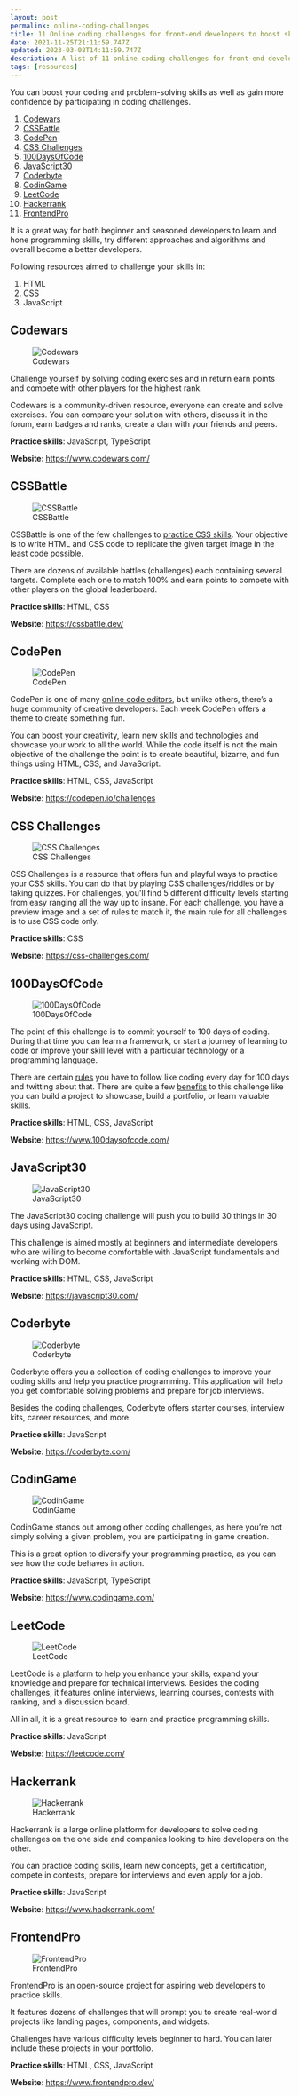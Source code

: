 ```yaml
---
layout: post
permalink: online-coding-challenges
title: 11 Online coding challenges for front-end developers to boost skills
date: 2021-11-25T21:11:59.747Z
updated: 2023-03-08T14:11:59.747Z
description: A list of 11 online coding challenges for front-end developers to boost their skills and confidence in a set of different languages
tags: [resources]
---
```


You can boost your coding and problem-solving skills as well as gain more confidence by participating in coding challenges.

1. [Codewars](#codewars)
2. [CSSBattle](#cssbattle)
3. [CodePen](#codepen)
4. [CSS Challenges](#css-challenges)
5. [100DaysOfCode](#100daysofcode)
6. [JavaScript30](#javascript30)
7. [Coderbyte](#coderbyte)
8. [CodinGame](#codingame)
9. [LeetCode](#leetcode)
10. [Hackerrank](#hackerrank)
11. [FrontendPro](#frontendpro)

It is a great way for both beginner and seasoned developers to learn and hone programming skills, try different approaches and algorithms and overall become a better developers.

Following resources aimed to challenge your skills in:

1. HTML
2. CSS
3. JavaScript

## Codewars

<figure>
  <img class="shadow" src="/images/resources/codewars.png" alt="Codewars" loading="lazy">
  <figcaption>Codewars</figcaption>
</figure>

Challenge yourself by solving coding exercises and in return earn points and compete with other players for the highest rank.

Codewars is a community-driven resource, everyone can create and solve exercises. You can compare your solution with others, discuss it in the forum, earn badges and ranks, create a clan with your friends and peers.

**Practice skills**: JavaScript, TypeScript

**Website**: <https://www.codewars.com/>

## CSSBattle

<figure>
  <img class="shadow" src="/images/resources/cssbattle1.png" alt="CSSBattle" loading="lazy">
  <figcaption>CSSBattle</figcaption>
</figure>

CSSBattle is one of the few challenges to [practice CSS skills](/learn-css-by-playing-games). Your objective is to write HTML and CSS code to replicate the given target image in the least code possible.

There are dozens of available battles (challenges) each containing several targets. Complete each one to match 100% and earn points to compete with other players on the global leaderboard.

**Practice skills**: HTML, CSS

**Website**: <https://cssbattle.dev/>

## CodePen

<figure>
  <img class="shadow" src="/images/resources/codepen1.png" alt="CodePen" loading="lazy">
  <figcaption>CodePen</figcaption>
</figure>

CodePen is one of many [online code editors](/free-online-code-editors), but unlike others, there’s a huge community of creative developers. Each week CodePen offers a theme to create something fun.

You can boost your creativity, learn new skills and technologies and showcase your work to all the world. While the code itself is not the main objective of the challenge the point is to create beautiful, bizarre, and fun things using HTML, CSS, and JavaScript.

**Practice skills**: HTML, CSS, JavaScript

**Website**: <https://codepen.io/challenges>

## CSS Challenges

<figure>
  <img class="shadow" src="/images/resources/csschallenges.png" alt="CSS Challenges" loading="lazy">
  <figcaption>CSS Challenges</figcaption>
</figure>

CSS Challenges is a resource that offers fun and playful ways to practice your CSS skills. You can do that by playing CSS challenges/riddles or by taking quizzes. For challenges, you'll find 5 different difficulty levels starting from easy ranging all the way up to insane. For each challenge, you have a preview image and a set of rules to match it, the main rule for all challenges is to use CSS code only.

**Practice skills**: CSS

**Website:** <https://css-challenges.com/>

## 100DaysOfCode

<figure>
  <img class="shadow" src="/images/resources/100daysofcode.png" alt="100DaysOfCode" loading="lazy">
  <figcaption>100DaysOfCode</figcaption>
</figure>

The point of this challenge is to commit yourself to 100 days of coding. During that time you can learn a framework, or start a journey of learning to code or improve your skill level with a particular technology or a programming language.

There are certain [rules](https://www.100daysofcode.com/rules/) you have to follow like coding every day for 100 days and twitting about that. There are quite a few [benefits](https://www.100daysofcode.com/about/) to this challenge like you can build a project to showcase, build a portfolio, or learn valuable skills.

**Practice skills**: HTML, CSS, JavaScript

**Website**: <https://www.100daysofcode.com/>

## JavaScript30

<figure>
  <img class="shadow" src="/images/resources/javascript30-1.png" alt="JavaScript30" loading="lazy">
  <figcaption>JavaScript30</figcaption>
</figure>

The JavaScript30 coding challenge will push you to build 30 things in 30 days using JavaScript.

This challenge is aimed mostly at beginners and intermediate developers who are willing to become comfortable with JavaScript fundamentals and working with DOM.

**Practice skills**: HTML, CSS, JavaScript

**Website**: <https://javascript30.com/>

## Coderbyte

<figure>
  <img class="shadow" src="/images/resources/coderbyte.png" alt="Coderbyte" loading="lazy">
  <figcaption>Coderbyte</figcaption>
</figure>

Coderbyte offers you a collection of coding challenges to improve your coding skills and help you practice programming. This application will help you get comfortable solving problems and prepare for job interviews.

Besides the coding challenges, Coderbyte offers starter courses, interview kits, career resources, and more.

**Practice skills**: JavaScript

**Website**: <https://coderbyte.com/>

## CodinGame

<figure>
  <img class="shadow" src="/images/resources/codingame.png" alt="CodinGame" loading="lazy">
  <figcaption>CodinGame</figcaption>
</figure>

CodinGame stands out among other coding challenges, as here you’re not simply solving a given problem, you are participating in game creation.

This is a great option to diversify your programming practice, as you can see how the code behaves in action.

**Practice skills**: JavaScript, TypeScript

**Website**: <https://www.codingame.com/>

## LeetCode

<figure>
  <img class="shadow" src="/images/resources/leetcode.png" alt="LeetCode" loading="lazy">
  <figcaption>LeetCode</figcaption>
</figure>

LeetCode is a platform to help you enhance your skills, expand your knowledge and prepare for technical interviews. Besides the coding challenges, it features online interviews, learning courses, contests with ranking, and a discussion board.

All in all, it is a great resource to learn and practice programming skills.

**Practice skills**: JavaScript

**Website**: <https://leetcode.com/>

## Hackerrank

<figure>
  <img class="shadow" src="/images/resources/hackerrank.png" alt="Hackerrank" loading="lazy">
  <figcaption>Hackerrank</figcaption>
</figure>

Hackerrank is a large online platform for developers to solve coding challenges on the one side and companies looking to hire developers on the other.

You can practice coding skills, learn new concepts, get a certification, compete in contests, prepare for interviews and even apply for a job.

**Practice skills**: JavaScript

**Website**: <https://www.hackerrank.com/>

## FrontendPro

<figure>
  <img class="shadow" src="/images/resources/frontendpro.webp" alt="FrontendPro" loading="lazy">
  <figcaption>FrontendPro</figcaption>
</figure>

FrontendPro is an open-source project for aspiring web developers to practice skills.

It features dozens of challenges that will prompt you to create real-world projects like landing pages, components, and widgets.

Challenges have various difficulty levels beginner to hard. You can later include these projects in your portfolio.

**Practice skills**: HTML, CSS, JavaScript

**Website**: <https://www.frontendpro.dev/>